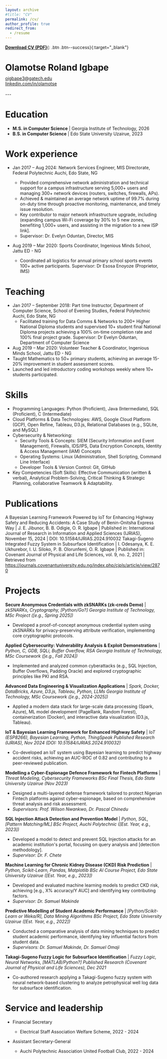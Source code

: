 ```yaml
---
layout: archive
#title: "CV"
permalink: /cv/
author_profile: true
redirect_from:
  - /resume
---
```

[**Download CV (PDF)**](/files/Igbape.pdf){: .btn .btn--success}{:target="_blank"}
<div class="text-center">
  <h1 style="margin-bottom: 0.3em;">Olamotse Roland Igbape</h1>
  <a href="mailto:oigbape3@gatech.edu">oigbape3@gatech.edu</a><br>
  <a href="https://linkedin.com/in/olamotse" target="_blank" rel="noopener noreferrer">linkedin.com/in/olamotse</a><br><br></div>
---

Education
======
* **M.S. in Computer Science** | Georgia Institute of Technology, 2026 
* **B.S. in Computer Science** | Edo State University Uzairue, 2023

Work experience
======
* Jan 2017 – Aug 2024: Network Services Engineer, MIS Directorate, Federal Polytechnic Auchi, Edo State, NG
  *  Provided comprehensive network administration and technical support for a campus infrastructure serving 5,000+ users and managing 300+ network devices (routers, switches, firewalls, APs).
  *  Achieved & maintained an average network uptime of 99.7% during on-duty time through proactive monitoring, maintenance, and timely issue resolution.
  *  Key contributor to major network infrastructure upgrade, including (expanding campus Wi-Fi coverage by 30% to 5 new zones, benefiting 1,000+ users, and assisting in the migration to a new ISP link].
  *  Supervisor: Dr. Evelyn Oduntan, Director, MIS  
    
*  Aug 2019 – Mar 2020: Sports Coordinator, Ingenious Minds School, Jattu ED - NG
   *  Coordinated all logistics for annual primary school sports events 100+ active participants.
Supervisor: Dr Esosa Enoyoze (Proprietor, IMS)

Teaching
======
* Jan 2017 – September 2018: Part time Instructor, Department of Computer Science, School of Evening Studies, Federal Polytechnic Auchi, Edo State, NG
  *  Facilitated training for Data Comms & Networks to 200+ Higher National Diploma students and supervised 10+ student final National Diploma projects achieving a 100% on-time completion rate and 100% final project grade.
Supervisor: Dr Evelyn Oduntan, Department of Computer Science
*  Aug 2019 – Mar 2020: Volunteer Teacher & Coordinator, Ingenious Minds School, Jattu ED - NG
  *  Taught Mathematics to 50+ primary students, achieving an average 15-20% improvement in student assessment scores.
  *  Launched and led introductory coding workshops weekly where 10+ students participated.

Skills
======
* Programming Languages: Python (Proficient), Java (Intermediate), SQL (Proficient), C (Intermediate)
* Cloud Platforms & Data Technologies: AWS, Google Cloud Platform (GCP), Open Refine, Tableau, D3.js, Relational Databases (e.g., SQLite, and MySQL)
* Cybersecurity & Networking: 
  *  Security Tools & Concepts: SIEM (Security Information and Event Management), Firewalls, IDS/IPS, Data Encryption Concepts, Identity & Access Management (IAM) Concepts
  *  Operating Systems: Linux (Administration, Shell Scripting, Command Line Interface)
  *  Developer Tools & Version Control: Git, GitHub
*  Key Competencies (Soft Skills): Effective Communication (written & verbal), Analytical Problem-Solving, Critical Thinking & Strategic Planning, collaborative Teamwork & Adaptability.

Publications
======
A Bayesian Learning Framework Powered by IoT for Enhancing Highway Safety and Reducing Accidents: A Case Study of Benin-Onitsha Express Way | J. E. Jibunor, B. B. Odigie, O. R. Igbape | Published in: International Journal of Research in Information and Applied Sciences (IJRIAS), November 15, 2024 | DOI: 10.51584/IJRIAS.2024.910032
Takagi-Sugeno Integrated Fuzzy System in Subsurface Identification | I. Odesanya, K. E. Ukhurebor, I. U. Siloko, P. B. Olorunfemi, O. R. Igbape | Published in: Covenant Journal of Physical and Life Sciences, vol. 9, no. 2, 2021 | Retrieved from https://journals.covenantuniversity.edu.ng/index.php/cjpls/article/view/2870
  
Projects
======
**Secure Anonymous Credentials with zkSNARKs (zk-creds Demo)** | *zkSNARKs, Cryptography, [Python/Go?]*
*Georgia Institute of Technology, MSc Project ([e.g., Spring 2025])*
* Developed a proof-of-concept anonymous credential system using zkSNARKs for privacy-preserving attribute verification, implementing core cryptographic protocols.

**Applied Cybersecurity: Vulnerability Analysis & Exploit Demonstrations** | *Python, C, GDB, SQLi, Buffer Overflow, RSA*
*Georgia Institute of Technology, MSc Coursework ([e.g., Fall 2024])*
* Implemented and analyzed common cyberattacks (e.g., SQL Injection, Buffer Overflows, Padding Oracle) and explored cryptographic principles like PKI and RSA.

**Advanced Data Engineering & Visualization Applications** | *Spark, Docker, DataBricks, Azure, D3.js, Tableau, Python, LLMs*
*Georgia Institute of Technology, MSc Coursework ([e.g., 2024-2025])*
* Applied a modern data stack for large-scale data processing (Spark, Azure), ML model development (PageRank, Random Forest), containerization (Docker), and interactive data visualization (D3.js, Tableau).

**IoT & Bayesian Learning Framework for Enhanced Highway Safety** | *IoT (ESP8266), Bayesian Learning, Python, ThingSpeak*
*Published Research (IJRIAS), Nov 2024 (DOI: 10.51584/IJRIAS.2024.910032)*
* Co-developed an IoT system using Bayesian learning to predict highway accident risks, achieving an AUC-ROC of 0.82 and contributing to a peer-reviewed publication.

**Modelling a Cyber-Espionage Defence Framework for Fintech Platforms** | *Threat Modeling, Cybersecurity Frameworks*
*BSc Final Thesis, Edo State University Uzairue (Nov 2023)*
* Designed a multi-layered defense framework tailored to protect Nigerian Fintech platforms against cyber-espionage, based on comprehensive threat analysis and risk assessment.
* *Supervisors: Prof. Wilson Nwankwo, Dr. Pascal Chinedu*

**SQL Injection Attack Detection and Prevention Model** | *Python, SQL, [Pattern Matching/ML]*
*BSc Project, Auchi Polytechnic ([Est. Year, e.g., 2023])*
* Developed a model to detect and prevent SQL Injection attacks for an academic institution's portal, focusing on query analysis and [detection methodology].
* *Supervisor: Dr. F. Chete*

**Machine Learning for Chronic Kidney Disease (CKD) Risk Prediction** | *Python, Scikit-Learn, Pandas, Matplotlib*
*BSc AI Course Project, Edo State University Uzairue ([Est. Year, e.g., 2023])*
* Developed and evaluated machine learning models to predict CKD risk, achieving [e.g., X% accuracy/Y AUC] and identifying key contributing factors.
* *Supervisor: Dr. Samuel Makinde*

**Predictive Modelling of Student Academic Performance** | *[Python/Scikit-Learn or Weka/R], Data Mining Algorithms*
*BSc Project, Edo State University Uzairue ([Est. Year, e.g., 2022])*
* Conducted a comparative analysis of data mining techniques to predict student academic performance, identifying key influential factors from student data.
* *Supervisors: Dr. Samuel Makinde, Dr. Samuel Omaji*

**Takagi-Sugeno Fuzzy Logic for Subsurface Identification** | *Fuzzy Logic, Neural Networks, [MATLAB/Python?]*
*Published Research (Covenant Journal of Physical and Life Sciences), Dec 2021*
* Co-authored research applying a Takagi-Sugeno fuzzy system with neural network-based clustering to analyze petrophysical well log data for subsurface identification.
  
  
Service and leadership
======

* Financial Secretary
  *  Electrical Staff Association Welfare Scheme, 2022 - 2024

* Assistant Secretary-General
  *  Auchi Polytechnic Association United Football Club, 2022 - 2024
